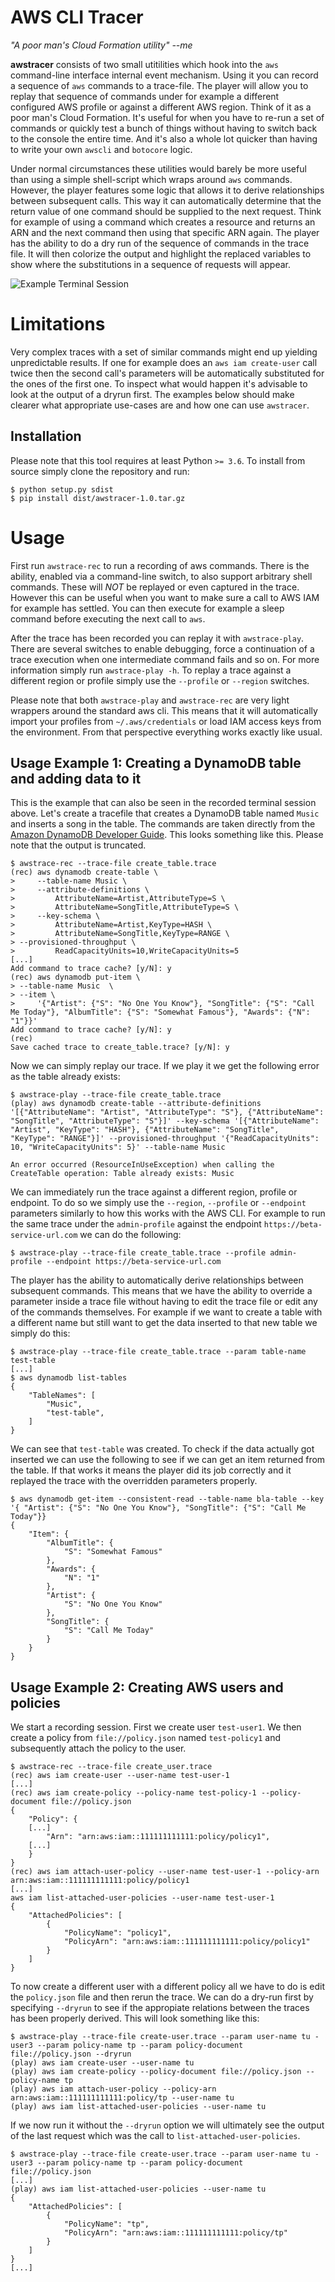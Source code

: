 # AWS CLI Tracer

*"A poor man's Cloud Formation utility" --me*

**awstracer** consists of two small utitilities which hook into the `aws` command-line interface internal event mechanism. Using it you can record a sequence of `aws` commands to a trace-file. The player will allow you to replay that sequence of commands under for example a different configured AWS profile or against a different AWS region. Think of it as a poor man's Cloud Formation. It's useful for when you have to re-run a set of commands or quickly test a bunch of things without having to switch back to the console the entire time. And it's also a whole lot quicker than having to write your own `awscli` and `botocore` logic.

Under normal circumstances these utilities would barely be more useful than using a simple shell-script which wraps around `aws` commands. However, the player features some logic that allows it to derive relationships between subsequent calls. This way it can automatically determine that the return value of one command should be supplied to the next request. Think for example of using a command which creates a resource and returns an ARN and the next command then using that specific ARN again. The player has the ability to do a dry run of the sequence of commands in the trace file. It will then colorize the output and highlight the replaced variables to show where the substitutions in a sequence of requests will appear.

![Example Terminal Session](/termsession_example.svg?raw=true&sanitize=true)

# Limitations
Very complex traces with a set of similar commands might end up yielding unpredictable results. If one for example does an `aws iam create-user` call twice then the second call's parameters will be automatically substituted for the ones of the first one. To inspect what would happen it's advisable to look at the output of a dryrun first. The examples below should make clearer what appropriate use-cases are and how one can use `awstracer`. 

## Installation

Please note that this tool requires at least Python `>= 3.6`. To install from source simply clone the repository and run:

```
$ python setup.py sdist
$ pip install dist/awstracer-1.0.tar.gz
```

# Usage
First run `awstrace-rec` to run a recording of aws commands. There is the ability, enabled via a command-line switch, to also support arbitrary shell commands. These will _NOT_ be replayed or even captured in the trace. However this can be useful when you want to make sure a call to AWS IAM for example has settled. You can then execute for example a sleep command before executing the next call to `aws`.

After the trace has been recorded you can replay it with `awstrace-play`. There are several switches to enable debugging, force a continuation of a trace execution when one intermediate command fails and so on. For more information simply run `awstrace-play -h`. To replay a trace against a different region or profile simply use the `--profile` or `--region` switches.

Please note that both `awstrace-play` and `awstrace-rec` are very light wrappers around the standard aws cli. This means that it will automatically import your profiles from `~/.aws/credentials` or load IAM access keys from the environment. From that perspective everything works exactly like usual.


## Usage Example 1: Creating a DynamoDB table and adding data to it

This is the example that can also be seen in the recorded terminal session above. Let's create a tracefile that creates a DynamoDB table named `Music` and inserts a song in the table. The commands are taken directly from the [Amazon DynamoDB Developer Guide](https://docs.aws.amazon.com/amazondynamodb/latest/developerguide/getting-started-step-1.html). This looks something like this. Please note that the output is truncated.

```
$ awstrace-rec --trace-file create_table.trace
(rec) aws dynamodb create-table \
>     --table-name Music \
>     --attribute-definitions \
>         AttributeName=Artist,AttributeType=S \
>         AttributeName=SongTitle,AttributeType=S \
>     --key-schema \
>         AttributeName=Artist,KeyType=HASH \
>         AttributeName=SongTitle,KeyType=RANGE \
> --provisioned-throughput \
>         ReadCapacityUnits=10,WriteCapacityUnits=5
[...]
Add command to trace cache? [y/N]: y
(rec) aws dynamodb put-item \
> --table-name Music  \
> --item \
>     '{"Artist": {"S": "No One You Know"}, "SongTitle": {"S": "Call Me Today"}, "AlbumTitle": {"S": "Somewhat Famous"}, "Awards": {"N": "1"}}'
Add command to trace cache? [y/N]: y
(rec)
Save cached trace to create_table.trace? [y/N]: y
```

Now we can simply replay our trace. If we play it we get the following error as the table already exists:

```
$ awstrace-play --trace-file create_table.trace
(play) aws dynamodb create-table --attribute-definitions '[{"AttributeName": "Artist", "AttributeType": "S"}, {"AttributeName": "SongTitle", "AttributeType": "S"}]' --key-schema '[{"AttributeName": "Artist", "KeyType": "HASH"}, {"AttributeName": "SongTitle", "KeyType": "RANGE"}]' --provisioned-throughput '{"ReadCapacityUnits": 10, "WriteCapacityUnits": 5}' --table-name Music

An error occurred (ResourceInUseException) when calling the CreateTable operation: Table already exists: Music
```

We can immediately run the trace against a different region, profile or endpoint. To do so we simply use the `--region`, `--profile` or `--endpoint` parameters similarly to how this works with the AWS CLI. For example to run the same trace under the `admin-profile` against the endpoint `https://beta-service-url.com` we can do the following:

```
$ awstrace-play --trace-file create_table.trace --profile admin-profile --endpoint https://beta-service-url.com
```

The player has the ability to automatically derive relationships between subsequent commands. This means that we have the ability to override a parameter inside a trace file without having to edit the trace file or edit any of the commands themselves. For example if we want to create a table with a different name but still want to get the data inserted to that new table we simply do this:

```
$ awstrace-play --trace-file create_table.trace --param table-name test-table
[...]
$ aws dynamodb list-tables
{
    "TableNames": [
        "Music",
        "test-table",
    ]
}
```

We can see that `test-table` was created. To check if the data actually got inserted we can use the following to see if we can get an item returned from the table. If that works it means the player did its job correctly and it replayed the trace with the overridden parameters properly.

```
$ aws dynamodb get-item --consistent-read --table-name bla-table --key '{ "Artist": {"S": "No One You Know"}, "SongTitle": {"S": "Call Me Today"}}
{
    "Item": {
        "AlbumTitle": {
            "S": "Somewhat Famous"
        },
        "Awards": {
            "N": "1"
        },
        "Artist": {
            "S": "No One You Know"
        },
        "SongTitle": {
            "S": "Call Me Today"
        }
    }
}
```

## Usage Example 2: Creating AWS users and policies

We start a recording session. First we create user `test-user1`. We then create a policy from `file://policy.json` named `test-policy1` and subsequently attach the policy to the user.

```
$ awstrace-rec --trace-file create_user.trace
(rec) aws iam create-user --user-name test-user-1
[...]
(rec) aws iam create-policy --policy-name test-policy-1 --policy-document file://policy.json
{
    "Policy": {
    [...]
        "Arn": "arn:aws:iam::111111111111:policy/policy1",
    [...]
    }
}
(rec) aws iam attach-user-policy --user-name test-user-1 --policy-arn arn:aws:iam::111111111111:policy/policy1
[...]
aws iam list-attached-user-policies --user-name test-user-1
{
    "AttachedPolicies": [
        {
            "PolicyName": "policy1",
            "PolicyArn": "arn:aws:iam::111111111111:policy/policy1"
        }
    ]
}
```

To now create a different user with a different policy all we have to do is edit the `policy.json` file and then rerun the trace.
We can do a dry-run first by specifying `--dryrun` to see if the appropiate relations between the traces has been properly derived.
This will look something like this:

```
$ awstrace-play --trace-file create-user.trace --param user-name tu -user3 --param policy-name tp --param policy-document file://policy.json --dryrun
(play) aws iam create-user --user-name tu
(play) aws iam create-policy --policy-document file://policy.json --policy-name tp
(play) aws iam attach-user-policy --policy-arn arn:aws:iam::111111111111:policy/tp --user-name tu
(play) aws iam list-attached-user-policies --user-name tu
```

If we now run it without the `--dryrun` option we will ultimately see the output of the last request which was the call to `list-attached-user-policies`.

```
$ awstrace-play --trace-file create-user.trace --param user-name tu -user3 --param policy-name tp --param policy-document file://policy.json
[...]
(play) aws iam list-attached-user-policies --user-name tu
{
    "AttachedPolicies": [
        {
            "PolicyName": "tp",
            "PolicyArn": "arn:aws:iam::111111111111:policy/tp"
        }
    ]
}
[...]
```


#

